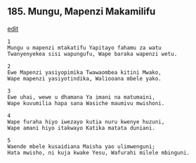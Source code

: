 ## 185. Mungu, Mapenzi Makamilifu
[edit](https://docs.google.com/document/d/1PgNn5HzrS07MghEp9gONiugJHkGV4s7Z/edit?mode=html)




    1
    Mungu u mapenzi mtakatifu Yapitayo fahamu za watu
    Twanyenyekea sisi wapungufu, Wape baraka wapenzi wetu.

    2
    Ewe Mapenzi yasiyopimika Twawaombea kitini Mwako,
    Wape mapenzi yasiyotindika, Waliooana mbele yako.

    3
    Ewe uhai, wewe u dhamana Ya imani na matumaini,
    Wape kuvumilia hapa sana Wasiche maumivu mwishoni.

    4
    Wape furaha hiyo iwezayo kutia nuru kwenye huzuni,
    Wape amani hiyo itakwayo Katika matata duniani.

    5
    Waende mbele kusaidiana Maisha yao ulimwenguni;
    Hata mwisho, ni kuja kwake Yesu, Wafurahi milele mbinguni.


